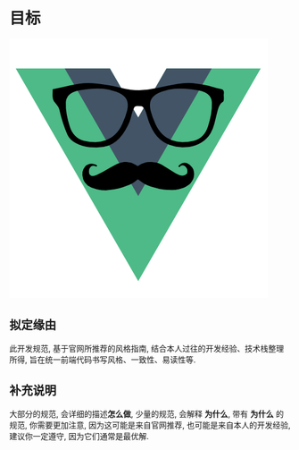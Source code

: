 目标
===

![前端风格指南](images/logo.png)

拟定缘由
-----------

此开发规范, 基于官网所推荐的风格指南, 结合本人过往的开发经验、技术栈整理所得, 旨在统一前端代码书写风格、一致性、易读性等.

补充说明
-------

大部分的规范, 会详细的描述**怎么做**, 少量的规范, 会解释 **为什么**, 带有 **为什么** 的规范, 你需要更加注意, 因为这可能是来自官网推荐, 也可能是来自本人的开发经验, 建议你一定遵守, 因为它们通常是最优解.